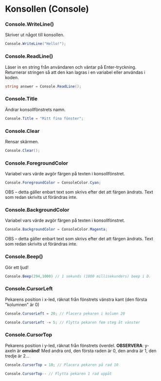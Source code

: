 # Konsollen \(Console\)

### Console.WriteLine\(\)

Skriver ut något till konsollen.

```csharp
Console.WriteLine("Hello!");
```

### Console.ReadLine\(\)

Läser in en string från användaren och väntar på Enter-tryckning. Returnerar stringen så att den kan lagras i en variabel eller användas i koden.

```csharp
string answer = Console.ReadLine();
```

### Console.Title

Ändrar konsollfönstrets namn.

```csharp
Console.Title = "Mitt fina fönster";
```

### Console.Clear

Rensar skärmen.

```csharp
Console.Clear();
```

### Console.ForegroundColor

Variabel vars värde avgör färgen på texten i konsollfönstret.

```csharp
Console.ForegroundColor = ConsoleColor.Cyan;
```

OBS – detta gäller enbart text som skrivs efter det att färgen ändrats. Text som redan skrivits ut förändras inte.

### Console.BackgroundColor

Variabel vars värde avgör färgen på texten i konsollfönstret.

```csharp
Console.BackgroundColor = ConsoleColor.Magenta;
```

OBS – detta gäller enbart text som skrivs efter det att färgen ändrats. Text som redan skrivits ut förändras inte.

### Console.Beep\(\)

Gör ett ljud!

```csharp
Console.Beep(294,1000) // 1 sekunds (1000 millisekunders) beep i D.
```

### Console.CursorLeft

Pekarens position i x-led, räknat från fönstrets vänstra kant \(den första "kolumnen" är 0\)

```csharp
Console.CursorLeft = 20; // Placera pekaren i kolumn 20
```

```csharp
Console.CursorLeft -= 5; // Flytta pekaren fem steg åt vänster
```

### Console.CursorTop

Pekarens position i y-led, räknat från fönstrets överdel. **OBSERVERA**: y-axeln är **omvänd**! Med andra ord, den första raden är 0, den andra är 1, den tredje är 2…

```csharp
Console.CursorTop = 10; // Placera pekaren på rad 10
```

```csharp
Console.CursorTop-- // Flytta pekaren 1 rad uppåt
```

